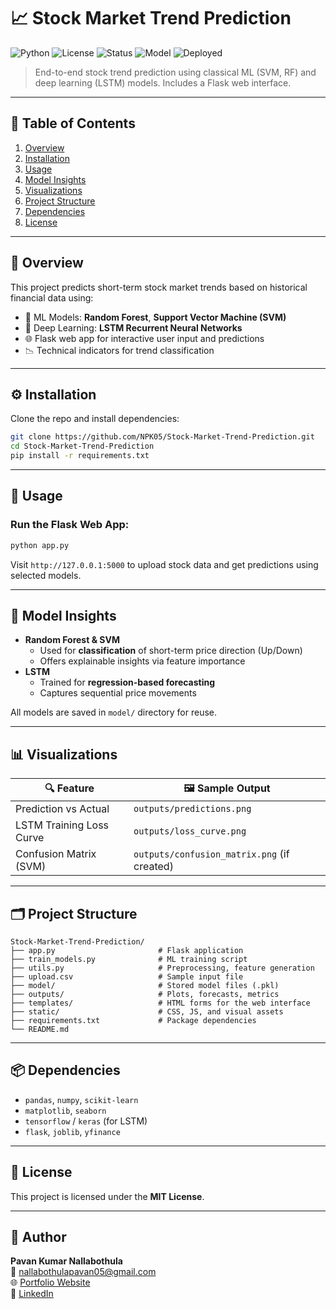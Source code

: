 
# 📈 Stock Market Trend Prediction

![Python](https://img.shields.io/badge/Python-3.8%2B-blue.svg)
![License](https://img.shields.io/badge/License-MIT-green.svg)
![Status](https://img.shields.io/badge/Project-Complete-brightgreen)
![Model](https://img.shields.io/badge/Model-LSTM%20%7C%20SVM%20%7C%20RF-orange)
![Deployed](https://img.shields.io/badge/Interface-Flask-blue)

> End-to-end stock trend prediction using classical ML (SVM, RF) and deep learning (LSTM) models. Includes a Flask web interface.

---

## 🧩 Table of Contents

1. [Overview](#overview)  
2. [Installation](#installation)  
3. [Usage](#usage)  
4. [Model Insights](#model-insights)  
5. [Visualizations](#visualizations)  
6. [Project Structure](#project-structure)  
7. [Dependencies](#dependencies)  
8. [License](#license)

---

## 📌 Overview

This project predicts short-term stock market trends based on historical financial data using:
- 🧠 ML Models: **Random Forest**, **Support Vector Machine (SVM)**  
- 🔁 Deep Learning: **LSTM Recurrent Neural Networks**
- 🌐 Flask web app for interactive user input and predictions
- 📉 Technical indicators for trend classification

---

## ⚙️ Installation

Clone the repo and install dependencies:

```bash
git clone https://github.com/NPK05/Stock-Market-Trend-Prediction.git
cd Stock-Market-Trend-Prediction
pip install -r requirements.txt
```

---

## 🚀 Usage

### Run the Flask Web App:

```bash
python app.py
```

Visit `http://127.0.0.1:5000` to upload stock data and get predictions using selected models.

---

## 🧠 Model Insights

- **Random Forest & SVM**
  - Used for **classification** of short-term price direction (Up/Down)
  - Offers explainable insights via feature importance
- **LSTM**
  - Trained for **regression-based forecasting**
  - Captures sequential price movements

All models are saved in `model/` directory for reuse.

---

## 📊 Visualizations

| 🔍 Feature                  | 🖼️ Sample Output                              |
|----------------------------|-----------------------------------------------|
| Prediction vs Actual       | `outputs/predictions.png`                     |
| LSTM Training Loss Curve   | `outputs/loss_curve.png`                      |
| Confusion Matrix (SVM)     | `outputs/confusion_matrix.png` (if created)   |

---

## 🗂️ Project Structure

```
Stock-Market-Trend-Prediction/
├── app.py                       # Flask application
├── train_models.py              # ML training script
├── utils.py                     # Preprocessing, feature generation
├── upload.csv                   # Sample input file
├── model/                       # Stored model files (.pkl)
├── outputs/                     # Plots, forecasts, metrics
├── templates/                   # HTML forms for the web interface
├── static/                      # CSS, JS, and visual assets
├── requirements.txt             # Package dependencies
└── README.md
```

---

## 📦 Dependencies

- `pandas`, `numpy`, `scikit-learn`
- `matplotlib`, `seaborn`
- `tensorflow` / `keras` (for LSTM)
- `flask`, `joblib`, `yfinance`

---

## 📄 License

This project is licensed under the **MIT License**.

---

## 👤 Author

**Pavan Kumar Nallabothula**  
📧 nallabothulapavan05@gmail.com  
🌐 [Portfolio Website](https://npk05.github.io/portfolio/)  
🔗 [LinkedIn](https://www.linkedin.com/in/pavan-nallabothula/)
